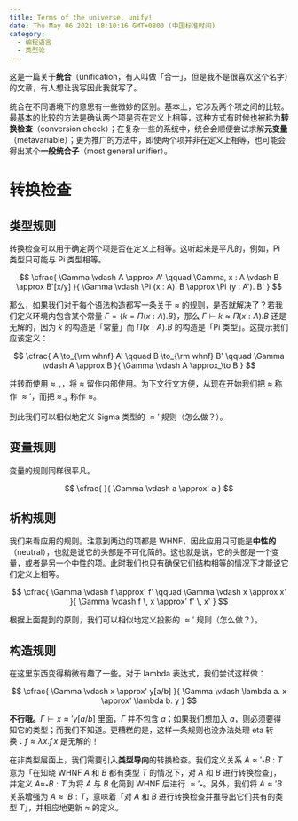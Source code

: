 ```yaml
---
title: Terms of the universe, unify!
date: Thu May 06 2021 18:10:16 GMT+0800 (中国标准时间)
category:
  - 编程语言
  - 类型论
---
```


这是一篇关于**统合**（unification，有人叫做「合一」，但是我不是很喜欢这个名字）的文章，有人想让我写因此我就写了。

统合在不同语境下的意思有一些微妙的区别。基本上，它涉及两个项之间的比较。最基本的比较的方法是确认两个项是否在定义上相等，这种方式有时候也被称为**转换检查**（conversion check）；在复杂一些的系统中，统合会顺便尝试求解**元变量**（metavariable）；更为推广的方法中，即使两个项并非在定义上相等，也可能会得出某个**一般统合子**（most general unifier）。

# 转换检查

## 类型规则

转换检查可以用于确定两个项是否在定义上相等。这听起来是平凡的，例如，Pi 类型只可能与 Pi 类型相等。

$$
\cfrac{
  \Gamma \vdash A \approx A' \qquad
  \Gamma, x : A \vdash B \approx B'[x/y]
}{
  \Gamma \vdash \Pi (x : A). B \approx \Pi (y : A'). B'
}
$$

那么，如果我们对于每个语法构造都写一条关于 $\approx$ 的规则，是否就解决了？若我们定义环境内包含某个常量 $\Gamma = \{k = \Pi (x : A). B\}$，那么 $\Gamma \vdash k \approx \Pi (x : A). B$ 还是无解的，因为 $k$ 的构造是「常量」而 $\Pi (x : A). B$ 的构造是「Pi 类型」。这提示我们应该定义：

$$
\cfrac{
  A \to_{\rm whnf} A' \qquad
  B \to_{\rm whnf} B' \qquad
  \Gamma \vdash A \approx B
}{
  \Gamma \vdash A \approx_\to B
}
$$

并转而使用 $\approx_\to$，将 $\approx$ 留作内部使用。为下文行文方便，从现在开始我们把 $\approx$ 称作 $\approx'$，而把 $\approx_\to$ 称作 $\approx$。

到此我们可以相似地定义 Sigma 类型的 $\approx'$ 规则（怎么做？）。

## 变量规则

变量的规则同样很平凡。

$$
\cfrac{
}{
  \Gamma \vdash a \approx' a
}
$$

## 析构规则

我们来看应用的规则。注意到两边的项都是 WHNF，因此应用只可能是**中性的**（neutral），也就是说它的头部是不可化简的。这也就是说，它的头部是一个变量，或者是另一个中性的项。此时我们也只有确保它们结构相等的情况下才能说它们定义上相等。

$$
\cfrac{
  \Gamma \vdash f \approx' f' \qquad
  \Gamma \vdash x \approx x'
}{
  \Gamma \vdash f \, x \approx' f' \, x'
}
$$

根据上面提到的原则，我们可以相似地定义投影的 $\approx'$ 规则（怎么做？）。

## 构造规则

在这里东西变得稍微有趣了一些。对于 lambda 表达式，我们尝试这样做：

$$
\cfrac{
  \Gamma \vdash x \approx' y[a/b]
}{
  \Gamma \vdash \lambda a. x \approx' \lambda b. y
}
$$

**不行哦。**$\Gamma \vdash x \approx' y[a/b]$ 里面，$\Gamma$ 并不包含 $a$；如果我们想加入 $a$，则必须要得知它的类型；而我们不知道。更糟糕的是，这样一条规则也没办法处理 eta 转换：$f \approx \lambda x. f \, x$ 是无解的！

在非类型层面上，我们需要引入**类型导向**的转换检查。我们定义关系 $A \approx'_* B : T$ 意为「在知晓 WHNF $A$ 和 $B$ 都有类型 $T$ 的情况下，对 $A$ 和 $B$ 进行转换检查」，并定义 $A \approx_* B : T$ 为将 $A$ 与 $B$ 化简到 WHNF 后进行 $\approx'_*$。另外，我们将 $A \approx' B$ 关系增强为 $A \approx' B : T$，意味着「对 $A$ 和 $B$ 进行转换检查并推导出它们共有的类型 $T$」，并相应地更新 $\approx$ 的定义。

<ArticleUnfinished />
